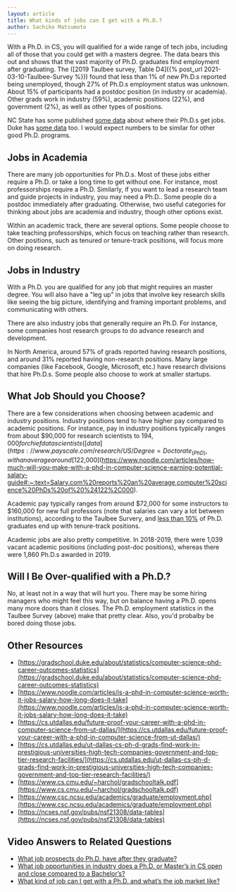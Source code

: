 ```yaml
---
layout: article
title: What kinds of jobs can I get with a Ph.D.?
author: Sachiko Matsumoto
---
```


With a Ph.D. in CS, you will qualified for a wide range of tech jobs, including
all of those that
you could get with a masters degree.  The data bears this out and shows that
the vast majority of Ph.D. graduates find employment after graduating.  The
([2019 Taulbee survey, Table D4]({% post_url 2021-03-10-Taulbee-Survey %}))
found that less than 1% of new Ph.D.s reported being unemployed, though 27% of
Ph.D.s employment status was unknown.  About 15% of participants had a postdoc
position (in industry or academia).  Other grads work in industry (59%),
academic positions (22%), and government (2%), as well as other types of
positions.

NC State has some published [some
data](https://www.csc.ncsu.edu/academics/graduate/employment.php) about where
their Ph.D.s get jobs.  Duke has [some
data](https://public.tableau.com/shared/4W3RNW4K7?:display_count=y&:origin=viz_share_link&:embed=y&:showVizHome=no)
too.  I would expect numbers to be similar for other good Ph.D. programs.

## Jobs in Academia


There are many job opportunities for Ph.D.s.  Most of these jobs either require a
Ph.D. or take a long time to get without one.  For instance, most professorships
require a Ph.D. Similarly, if you want to lead a research team and guide projects
in industry, you may need a Ph.D..  Some people do a postdoc immediately after
graduating.  Otherwise, two useful categories for thinking about jobs are
academia and industry, though other options exist.

Within an academic track, there are several options.  Some people choose to
take teaching professorships, which focus on teaching rather than research.
Other positions, such as tenured or tenure-track positions, will focus more on
doing research.

## Jobs in Industry 

With a Ph.D. you are qualified for any job that might requires an master
degree.  You will also have a "leg up" in jobs that involve key research skills
like seeing the big picture, identifying and framing important problems, and
communicating with others.

There are also industry jobs that generally require an Ph.D.  For instance,
some companies host research groups to do advance research and development.

In North America, around 57% of grads reported having research positions, and
around 31% reported having non-research positions.  Many large companies (like
Facebook, Google, Microsoft, etc.) have research divisions that hire Ph.D.s.
Some people also choose to work at smaller startups.

## What Job Should you Choose?

There are a few considerations when choosing between academic and industry
positions.  Industry positions tend to have higher pay compared to academic
positions.  For instance, pay in industry positions typically ranges from about
$90,000 for research scientists to $194,000 for chief data scientists
([data](https://www.payscale.com/research/US/Degree=Doctorate_(PhD)%2C_Computer_Science_(CS)/Salary))
, with an average around
[$122,000](https://www.noodle.com/articles/how-much-will-you-make-with-a-phd-in-computer-science-earning-potential-salary-guide#:~:text=Salary.com%20reports%20an%20average,computer%20science%20PhDs%20of%20%24122%2C000).

Academic
pay typically ranges from around $72,000 for some instructors to $160,000 for
new full professors (note that salaries can vary a lot between institutions),
according to the Taulbee Survery, and [less than
10%](https://www.payscale.com/research/US/Degree=Doctorate_(PhD)%2C_Computer_Science_(CS)/Salary)
of Ph.D. graduates end up with tenure-track positions.

Academic jobs are also pretty competitive.  In 2018-2019, there were 1,039 vacant
academic positions (including post-doc positions), whereas there were 1,860
Ph.D.s awarded in 2019.

## Will I Be Over-qualified with a Ph.D.?

No, at least not in a way that will hurt you.  There may be some hiring
managers who might feel this way, but on balance having a Ph.D. opens many more
doors than it closes.  The Ph.D. employment statistics in the Taulbee Survey
(above) make that pretty clear.  Also, you'd probalby be bored doing those jobs.
	

## Other Resources

* [https://gradschool.duke.edu/about/statistics/computer-science-phd-career-outcomes-statistics](https://gradschool.duke.edu/about/statistics/computer-science-phd-career-outcomes-statistics)
* [https://www.noodle.com/articles/is-a-phd-in-computer-science-worth-it-jobs-salary-how-long-does-it-take](https://www.noodle.com/articles/is-a-phd-in-computer-science-worth-it-jobs-salary-how-long-does-it-take)
* [https://cs.utdallas.edu/future-proof-your-career-with-a-phd-in-computer-science-from-ut-dallas/](https://cs.utdallas.edu/future-proof-your-career-with-a-phd-in-computer-science-from-ut-dallas/)
* [https://cs.utdallas.edu/ut-dallas-cs-ph-d-grads-find-work-in-prestigious-universities-high-tech-companies-government-and-top-tier-research-facilities/](https://cs.utdallas.edu/ut-dallas-cs-ph-d-grads-find-work-in-prestigious-universities-high-tech-companies-government-and-top-tier-research-facilities/)
* [https://www.cs.cmu.edu/~harchol/gradschooltalk.pdf](https://www.cs.cmu.edu/~harchol/gradschooltalk.pdf)
* [https://www.csc.ncsu.edu/academics/graduate/employment.php](https://www.csc.ncsu.edu/academics/graduate/employment.php)
* [https://ncses.nsf.gov/pubs/nsf21308/data-tables](https://ncses.nsf.gov/pubs/nsf21308/data-tables)

## Video Answers to Related Questions

* [What job prospects do Ph.D. have after they graduate?](https://www.youtube.com/watch?v=J-PXZE56_QM&t=1775s) 
* [What job opportunities in industry does a Ph.D. or Master’s in CS open and close compared to a Bachelor’s?](https://youtu.be/thZdtIQ3i_g?t=2752)
* [What kind of job can I get with a Ph.D. and what’s the job market like?](https://youtu.be/thZdtIQ3i_g?t=1827)


